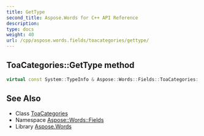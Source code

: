 ```yaml
---
title: GetType
second_title: Aspose.Words for C++ API Reference
description: 
type: docs
weight: 40
url: /cpp/aspose.words.fields/toacategories/gettype/
---
```

## ToaCategories::GetType method




```cpp
virtual const System::TypeInfo & Aspose::Words::Fields::ToaCategories::GetType() const override
```

## See Also

* Class [ToaCategories](../)
* Namespace [Aspose::Words::Fields](../../)
* Library [Aspose.Words](../../../)
